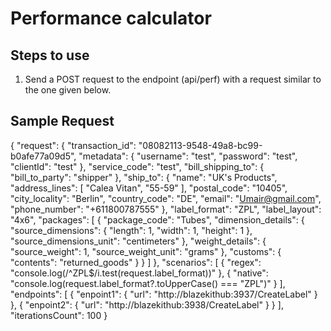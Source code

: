 # Performance calculator

## Steps to use
1. Send a POST request to the endpoint (api/perf) with a request similar to the one given below. 

## Sample Request

{
    "request": {
        "transaction_id": "08082113-9548-49a8-bc99-b0afe77a09d5",
        "metadata": {
            "username": "test",
            "password": "test",
            "clientId": "test"
        },
        "service_code": "test",
        "bill_shipping_to": {
            "bill_to_party": "shipper"
        },
        "ship_to": {
            "name": "UK's Products",
            "address_lines": [
                "Calea Vitan",
                "55-59"
            ],
            "postal_code": "10405",
            "city_locality": "Berlin",
            "country_code": "DE",
            "email": "Umair@gmail.com",
            "phone_number": "+611800787555"
        },
        "label_format": "ZPL",
        "label_layout": "4x6",
        "packages": [
            {
                "package_code": "Tubes",
                "dimension_details": {
                    "source_dimensions": {
                        "length": 1,
                        "width": 1,
                        "height": 1
                    },
                    "source_dimensions_unit": "centimeters"
                },
                "weight_details": {
                    "source_weight": 1,
                    "source_weight_unit": "grams"
                },
                "customs": {
                    "contents": "returned_goods"
                }
            }
        ]
    },
    "scenarios": [
        {
            "regex": "console.log(/^ZPL$/i.test(request.label_format))"
        },
        {
            "native": "console.log(request.label_format?.toUpperCase() === \"ZPL\")"
        }
    ],
    "endpoints": [
        {
            "enpoint1": {
                "url": "http://blazekithub:3937/CreateLabel"
            }
        },
        {
            "enpoint2": {
                "url": "http://blazekithub:3938/CreateLabel"
            }
        }
    ],
    "iterationsCount": 100
}